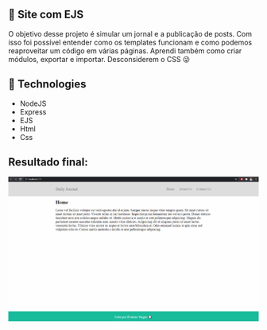 ## :file_folder: Site com EJS
O objetivo desse projeto é simular um jornal e a publicação de posts. Com isso foi possível entender como os templates funcionam e como podemos reaproveitar um código em várias páginas. Aprendi também como criar módulos, exportar e importar. 
Desconsiderem o CSS :stuck_out_tongue_winking_eye:

## :rocket: Technologies 
- NodeJS
- Express
- EJS
- Html
- Css
 
## Resultado final:
<div align="center">
    <img src="images/journal.gif">
</div>